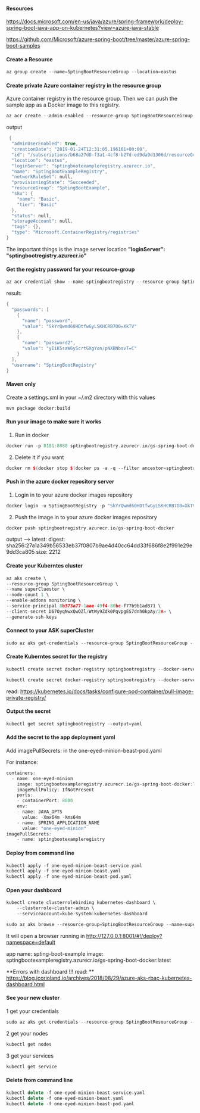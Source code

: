 
#### Resources

https://docs.microsoft.com/en-us/java/azure/spring-framework/deploy-spring-boot-java-app-on-kubernetes?view=azure-java-stable

https://github.com/Microsoft/azure-spring-boot/tree/master/azure-spring-boot-samples

#### Create a Resource


```cpp
az group create --name=SptingBootResourceGroup --location=eastus

```

#### Create  private Azure container registry in the resource group


Azure container registry in the resource group.  Then we can push the sample app as a Docker image to this registry.

```cpp
az acr create --admin-enabled --resource-group SptingBootResourceGroup --location eastus  --name SptingBootRegistry --sku Basic
```

output

```cpp
 {
  "adminUserEnabled": true,
  "creationDate": "2019-01-24T12:31:05.196161+00:00",
  "id": "/subscriptions/b68a27d0-f3a1-4cf8-b27d-ed9da9d1306d/resourceGroups/SptingBootExample/providers/Microsoft.ContainerRegistry/registries/SptingBootExampleRegistry",
  "location": "eastus",
  "loginServer": "sptingbootexampleregistry.azurecr.io",
  "name": "SptingBootExampleRegistry",
  "networkRuleSet": null,
  "provisioningState": "Succeeded",
  "resourceGroup": "SptingBootExample",
  "sku": {
    "name": "Basic",
    "tier": "Basic"
  },
  "status": null,
  "storageAccount": null,
  "tags": {},
  "type": "Microsoft.ContainerRegistry/registries"
}

```

The important things is the image server location  **"loginServer": "sptingbootregistry.azurecr.io"**

#### Get the registry password for your resource-group


```cpp
az acr credential show --name sptingbootregistry --resource-group SptingBootResourceGroup
```
result:
```cpp
{
  "passwords": [
    {
      "name": "password",
      "value": "SkYrQwmd60HDtfwGyLSKHCRB7O0=XkTV"
    },
    {
      "name": "password2",
      "value": "yIiK5saW6yScrtGXgYon/pNXBNbsvT=C"
    }
  ],
  "username": "SptingBootRegistry"
}

```
#### Maven only

Create a settings.xml in your ~/.m2 directory with this values

```cpp
mvn package docker:build

```

#### Run your image to make sure it works

1) Run in docker 
```cpp
docker run -p 8181:8080 sptingbootregistry.azurecr.io/gs-spring-boot-docker

```
2) Delete it if you want
```cpp
docker rm $(docker stop $(docker ps -a -q --filter ancestor=sptingbootregistry.azurecr.io/gs-spring-boot-docker  --format="{{.ID}}"))

```

#### Push in the azure docker repository server

1) Login in to your azure docker images repository
```cpp
docker login -u SptingBootRegistry -p "SkYrQwmd60HDtfwGyLSKHCRB7O0=XkTV" sptingbootregistry.azurecr.io
```

2) Push the image in to your azure docker images repository
```cpp
docker push sptingbootregistry.azurecr.io/gs-spring-boot-docker

```
output --> latest: digest: sha256:27a1a349b56533eb37f0807b9ae4d40cc64dd33f686f8e2f991e29e9dd3ca805 size: 2212


#### Create your Kuberntes cluster

```cpp
az aks create \
--resource-group SptingBootResourceGroup \
--name superCluester \
--node-count 1 \
--enable-addons monitoring \
--service-principal 8b373a77-1aae-49f4-80bc-f77b9b1ad871 \
--client-secret D67OyqNwxQwQZl/WtWy9Zdk0PqvpgES7dnh0kpAy/2A= \
--generate-ssh-keys
```

#### Connect to your ASK superCluster


```cpp
sudo az aks get-credentials --resource-group SptingBootResourceGroup --name superCluester
```

#### Create Kuberntes secret for the registry


```cpp
kubectl create secret docker-registry sptingbootregistry --docker-server=sptingbootregistry.azurecr.io --docker-username=SptingBootRegistry --docker-password=SkYrQwmd60HDtfwGyLSKHCRB7O0=XkTV
```

```cpp
kubectl create secret docker-registry sptingbootregistry --docker-server=sptingbootregistry.azurecr.io --docker-username=SptingBootRegistry --docker-password=SkYrQwmd60HDtfwGyLSKHCRB7O0=XkTV

```
read: https://kubernetes.io/docs/tasks/configure-pod-container/pull-image-private-registry/


#### Output the secret

```cpp
kubectl get secret sptingbootregistry --output=yaml

```

#### Add the secret to the  app deployment yaml


Add imagePullSecrets: in the one-eyed-minion-beast-pod.yaml

For instance:

```cpp
containers:
  - name: one-eyed-minion
    image: sptingbootexampleregistry.azurecr.io/gs-spring-boot-docker:latest
    imagePullPolicy: IfNotPresent
    ports:
    - containerPort: 8080
    env:
    - name: JAVA_OPTS
      value: -Xmx64m -Xms64m
    - name: SPRING_APPLICATION_NAME
      value: "one-eyed-minion"
imagePullSecrets:
    - name: sptingbootexampleregistry

```
####  Deploy from command line

```cpp
kubectl apply -f one-eyed-minion-beast-service.yaml
kubectl apply -f one-eyed-minion-beast.yaml
kubectl apply -f one-eyed-minion-beast-pod.yaml
```


#### Open your dashboard

```cpp
kubectl create clusterrolebinding kubernetes-dashboard \
    --clusterrole=cluster-admin \
    --serviceaccount=kube-system:kubernetes-dashboard
```

```cpp
sudo az aks browse --resource-group=SptingBootResourceGroup --name=superCluester
```
It will open a browser running in http://127.0.0.1:8001/#!/deploy?namespace=default

app name: spting-boot-example
image: sptingbootexampleregistry.azurecr.io/gs-spring-boot-docker:latest

**Errors with dashboard !!!
read:  ** https://blog.jcorioland.io/archives/2018/08/29/azure-aks-rbac-kubernetes-dashboard.html



#### See your new cluster


1 get your credentials

```cpp
sudo az aks get-credentials --resource-group SptingBootResourceGroup --name superCluester
```

2 get your nodes
```cpp
kubectl get nodes
```

3 get your services

```cpp
kubectl get service
```


####  Delete  from command line

```cpp
kubectl delete -f one-eyed-minion-beast-service.yaml
kubectl delete -f one-eyed-minion-beast.yaml
kubectl delete -f one-eyed-minion-beast-pod.yaml
```
